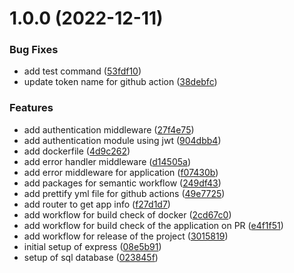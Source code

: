 # 1.0.0 (2022-12-11)


### Bug Fixes

* add test command ([53fdf10](https://github.com/Prabeshpd/node-express/commit/53fdf10ce5af671005a4ec6e8b684d7a6fe220be))
* update token name for github action ([38debfc](https://github.com/Prabeshpd/node-express/commit/38debfc963ca26cbb90c7421016035da6f5307d7))


### Features

* add authentication middleware ([27f4e75](https://github.com/Prabeshpd/node-express/commit/27f4e75842a5960c5033a9c4fca61c6b97740e39))
* add authentication module using jwt ([904dbb4](https://github.com/Prabeshpd/node-express/commit/904dbb4e4ae7d34684fe54cd72448679e4af81fa))
* add dockerfile ([4d9c262](https://github.com/Prabeshpd/node-express/commit/4d9c2624047224a0191bc033724868fb0622d236))
* add error handler middleware ([d14505a](https://github.com/Prabeshpd/node-express/commit/d14505a4d58b66847d0150cec319b9a3b33d448a))
* add error middleware for application ([f07430b](https://github.com/Prabeshpd/node-express/commit/f07430b02bb3e6ff69cc3ea696c355ec35190b6d))
* add packages for semantic workflow ([249df43](https://github.com/Prabeshpd/node-express/commit/249df43d1c33a27935f8c8b85f9ceecfcdb61b5b))
* add prettify yml file for github actions ([49e7725](https://github.com/Prabeshpd/node-express/commit/49e772598cfc9d73f475c794495a836d1b542961))
* add router to get app info ([f27d1d7](https://github.com/Prabeshpd/node-express/commit/f27d1d749f6779185e12cb136f7ed22d61bb6be1))
* add workflow for build check of docker ([2cd67c0](https://github.com/Prabeshpd/node-express/commit/2cd67c01c32e19a2f12d1e6777a03cd9d3dea54a))
* add workflow for build check of the application on PR ([e4f1f51](https://github.com/Prabeshpd/node-express/commit/e4f1f519d4d1c194835fa8f831a0d6dce341180b))
* add workflow for release of the project ([3015819](https://github.com/Prabeshpd/node-express/commit/30158194e68b9dc186f835a59c88f7adc60e6fba))
* initial setup of express ([08e5b91](https://github.com/Prabeshpd/node-express/commit/08e5b9103e52248fcd152bb5ee1adbd6e005bc3c))
* setup of sql database ([023845f](https://github.com/Prabeshpd/node-express/commit/023845f56f13d009c99dfa8e8cdfb5c7532cabba))
